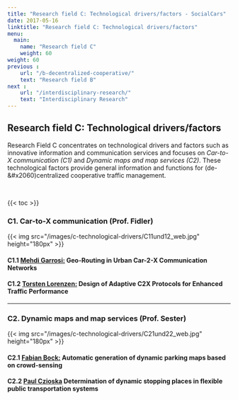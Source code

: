 ```yaml
---
title: "Research field C: Technological drivers/factors - SocialCars"
date: 2017-05-16
linktitle: "Research field C: Technological drivers/factors"
menu:
  main:
    name: "Research field C"
    weight: 60
weight: 60
previous :
    url: "/b-decentralized-cooperative/"
    text: "Research field B"
next :
    url: "/interdisciplinary-research/"
    text: "Interdisciplinary Research"
---
```


## Research field C: Technological drivers/factors

Research Field C concentrates on technological drivers and factors such as innovative information and communication services and focuses on _Car-to-X communication (C1)_ and _Dynamic maps and map services (C2)_. These technological factors provide general information and functions for (de-&#x2060)centralized cooperative traffic management.

<br>

{{< toc >}}

### C1. Car-to-X communication (Prof. Fidler)

{{< img src="/images/c-technological-drivers/C11und12_web.jpg" height="180px" >}}

#### C1.1 [Mehdi Garrosi:](.) Geo-Routing in Urban Car-2-X Communication Networks

#### C1.2 [Torsten Lorenzen:](.) Design of Adaptive C2X Protocols for Enhanced Traffic Performance

---

### C2. Dynamic maps and map services (Prof. Sester)

{{< img src="/images/c-technological-drivers/C21und22_web.jpg" height="180px" >}}

#### C2.1 [Fabian Bock:](.) Automatic generation of dynamic parking maps based on crowd-sensing

#### C2.2 [Paul Czioska](.) Determination of dynamic stopping places in flexible public transportation systems
